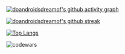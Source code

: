 
<p align="left">
</p>

[![doandroidsdreamof's github activity graph](https://github-readme-activity-graph.cyclic.app/graph?username=doandroidsdreamof&theme=react-dark)](https://github.com/ashutosh00710/github-readme-activity-graph)


[![doandroidsdreamof's github streak](https://github-readme-streak-stats.herokuapp.com/?user=doandroidsdreamof&theme=blue-green)](https://github.com/doandroidsdreamof/github-readme-streak-stats)

[![Top Langs](https://github-readme-stats.vercel.app/api/top-langs/?username=doandroidsdreamof&langs_count=8)](https://github.com/anuraghazra/github-readme-stats)

<p><img align="center" src="https://www.codewars.com/users/doandroidsdreamof/badges/large" alt="codewars" /></p>


